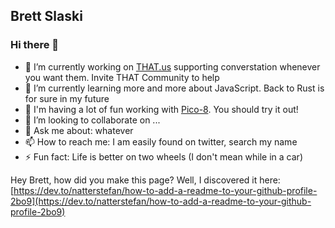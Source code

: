 ## Brett Slaski

### Hi there 👋

- 🔭 I’m currently working on [THAT.us](https://that.us) supporting converstation whenever you want them. Invite THAT Community to help
- 🌱 I’m currently learning more and more about JavaScript. Back to Rust is for sure in my future
- 🚀 I'm having a lot of fun working with [Pico-8](https://www.lexaloffle.com/pico-8.php). You should try it out!
- 👯 I’m looking to collaborate on ...
- 💬 Ask me about: whatever
- 📫 How to reach me: I am easily found on twitter, search my name
- ⚡ Fun fact: Life is better on two wheels (I don't mean while in a car)

Hey Brett, how did you make this page? Well, I discovered it here: [https://dev.to/natterstefan/how-to-add-a-readme-to-your-github-profile-2bo9](https://dev.to/natterstefan/how-to-add-a-readme-to-your-github-profile-2bo9)

<!--
**Languages I have used over my lifetime in order of most resently used**

- JavaScript/Nodejs, Lua, Zsh/Bash/sh, Golang, C#, SQL, PowerShell, Groovy, C++, VBA, Batch, VB Script, Pascal

**Stuff learned and never really used

- Rust, Erlang, Ruby, Python
-->
<!--
**brettski/brettski** is a ✨ _special_ ✨ repository because its `README.md` (this file) appears on your GitHub profile.

Here are some ideas to get you started:

- 🔭 I’m currently working on ...
- 🌱 I’m currently learning ...
- 👯 I’m looking to collaborate on ...
- 🤔 I’m looking for help with ...
- 💬 Ask me about ...
- 📫 How to reach me: ...
- 😄 Pronouns: ...
- ⚡ Fun fact: ...
-->
